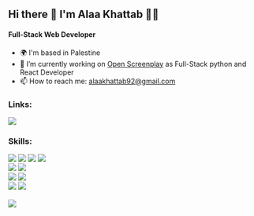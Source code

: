 ## <div align="left"> Hi there 👋 I'm Alaa Khattab 👨‍💻</div>

#### <div align="left"> Full-Stack Web Developer</div>


- <div align="left"> 🌍  I'm based in Palestine </div>
- <div align="left"> 🔭 I’m currently working on <a href="https://www.openscreenplay.com/about-us">Open Screenplay</a> as Full-Stack python and React Developer </div>
- <div align="left"> 📫 How to reach me: <a href="mailto:alaakhattab92@gmail.com">alaakhattab92@gmail.com</a></div>
<!--
- <p align="left" dir="auto">
  Do you like my open source projects? <a href="https://stars.github.com/nominate/">Nominate me to Github Stars <g-emoji class="g-emoji" alias="star" fallback-src="https://github.githubassets.com/images/icons/emoji/unicode/2b50.png">⭐</g-emoji></a>
</p>
-->
### <div align="left"> Links:</div>
<div align="left"> 
<a href="https://www.linkedin.com/in/alaa-khattab/" target="_blank"> 
<img src="https://img.shields.io/badge/LinkedIn-0077B5?style=for-the-badge&logo=linkedin&logoColor=white"style="max-width: 100%;">
</a>
  <!--
</div> <div align="left"> 
<a href="https://leetcode.com/Alaa-Khattab/" target="_blank"> 
<img src="https://img.shields.io/badge/-LeetCode-FFA116?style=for-the-badge&logo=LeetCode&logoColor=black"style="max-width: 100%;">
</a>
</div>
-->

<br />

### <div align="left"> Skills:</div>
  <img src="https://img.shields.io/badge/JavaScript-F7DF1E?style=for-the-badge&logo=javascript&logoColor=black">
  <img src="https://img.shields.io/badge/Node.js-43853D?style=for-the-badge&logo=node.js&logoColor=white">
  <img src="https://img.shields.io/badge/React-20232A?style=for-the-badge&logo=react&logoColor=61DAFB">
  <img src="https://img.shields.io/badge/Redux-593D88?style=for-the-badge&logo=redux&logoColor=white">
  <br />
  <img src="https://img.shields.io/badge/Python-14354C?style=for-the-badge&logo=python&logoColor=white">
  <img src="https://img.shields.io/badge/Django-092E20?style=for-the-badge&logo=django&logoColor=white">
  <br />
  <img src="https://img.shields.io/badge/MySQL-005C84?style=for-the-badge&logo=mysql&logoColor=white">
  <img src="https://img.shields.io/badge/PostgreSQL-316192?style=for-the-badge&logo=postgresql&logoColor=white">
  <br />
  <img src="https://img.shields.io/badge/GIT-E44C30?style=for-the-badge&logo=git&logoColor=white">
  <img src="https://img.shields.io/badge/Socket.io-black?style=for-the-badge&logo=socket.io&badgeColor=010101">

<br />
<br />
  
<div align="left"> 
<a href="#"> 
<img src="https://github-readme-stats.vercel.app/api?username=Alaa-Khattab&theme=slateorange&show_icons=true&hide_border=false&count_private=true">
</a>
</div>




<!--
**Alaa-Khattab/Alaa-Khattab** is a ✨ _special_ ✨ repository because its `README.md` (this file) appears on your GitHub profile.


![Alaa-Khattab's Streak](https://github-readme-streak-stats.herokuapp.com/?user=Alaa-Khattab&theme=slateorange&hide_border=false)

![Alaa-Khattab's Top Languages](https://github-readme-stats.vercel.app/api/top-langs/?username=Alaa-Khattab&theme=slateorange&show_icons=true&hide_border=false&layout=compact)

Here are some ideas to get you started:

- 🔭 I’m currently working on ...
- 🌱 I’m currently learning ...
- 👯 I’m looking to collaborate on ...
- 🤔 I’m looking for help with ...
- 💬 Ask me about ...
- 📫 How to reach me: ...
- 😄 Pronouns: ...
- ⚡ Fun fact: ...
-->
